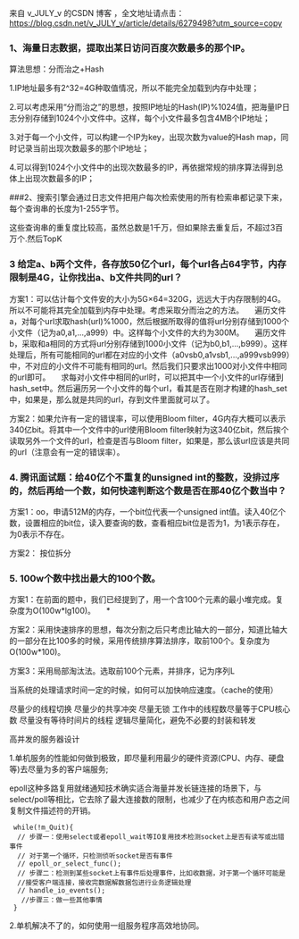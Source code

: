 来自 v_JULY_v 的CSDN 博客 ，全文地址请点击：https://blog.csdn.net/v_JULY_v/article/details/6279498?utm_source=copy  

### 1、海量日志数据，提取出某日访问百度次数最多的那个IP。

算法思想：分而治之+Hash 

1.IP地址最多有2^32=4G种取值情况，所以不能完全加载到内存中处理；  

2.可以考虑采用“分而治之”的思想，按照IP地址的Hash(IP)%1024值，把海量IP日志分别存储到1024个小文件中。这样，每个小文件最多包含4MB个IP地址；  

3.对于每一个小文件，可以构建一个IP为key，出现次数为value的Hash map，同时记录当前出现次数最多的那个IP地址； 

4.可以得到1024个小文件中的出现次数最多的IP，再依据常规的排序算法得到总体上出现次数最多的IP；



###2、搜索引擎会通过日志文件把用户每次检索使用的所有检索串都记录下来，每个查询串的长度为1-255字节。

​	这些查询串的重复度比较高，虽然总数是1千万，但如果除去重复后，不超过3百万个.然后TopK



### 3 给定a、b两个文件，各存放50亿个url，每个url各占64字节，内存限制是4G，让你找出a、b文件共同的url？

方案1：可以估计每个文件安的大小为5G×64=320G，远远大于内存限制的4G。所以不可能将其完全加载到内存中处理。考虑采取分而治之的方法。     遍历文件a，对每个url求取hash(url)%1000，然后根据所取得的值将url分别存储到1000个小文件（记为a0,a1,...,a999）中。这样每个小文件的大约为300M。     遍历文件b，采取和a相同的方式将url分别存储到1000小文件（记为b0,b1,...,b999）。这样处理后，所有可能相同的url都在对应的小文件（a0vsb0,a1vsb1,...,a999vsb999）中，不对应的小文件不可能有相同的url。然后我们只要求出1000对小文件中相同的url即可。     求每对小文件中相同的url时，可以把其中一个小文件的url存储到hash_set中。然后遍历另一个小文件的每个url，看其是否在刚才构建的hash_set中，如果是，那么就是共同的url，存到文件里面就可以了。     

方案2：如果允许有一定的错误率，可以使用Bloom filter，4G内存大概可以表示340亿bit。将其中一个文件中的url使用Bloom filter映射为这340亿bit，然后挨个读取另外一个文件的url，检查是否与Bloom filter，如果是，那么该url应该是共同的url（注意会有一定的错误率）。



### 4. 腾讯面试题：给40亿个不重复的unsigned int的整数，没排过序的，然后再给一个数，如何快速判断这个数是否在那40亿个数当中？

方案1：oo，申请512M的内存，一个bit位代表一个unsigned int值。读入40亿个数，设置相应的bit位，读入要查询的数，查看相应bit位是否为1，为1表示存在，为0表示不存在。 

方案2： 按位拆分

### 5. 100w个数中找出最大的100个数。     

方案1：在前面的题中，我们已经提到了，用一个含100个元素的最小堆完成。复杂度为O(100w*lg100)。     *

方案2：采用快速排序的思想，每次分割之后只考虑比轴大的一部分，知道比轴大的一部分在比100多的时候，采用传统排序算法排序，取前100个。复杂度为O(100w*100)。     

方案3：采用局部淘汰法。选取前100个元素，并排序，记为序列L



当系统的处理请求时间一定的时候，如何可以加快响应速度。（cache的使用） 

尽量少的线程切换 尽量少的共享冲突 尽量无锁 工作中的线程数尽量等于CPU核心数 尽量没有等待时间片的线程 逻辑尽量简化，避免不必要的封装和转发 



高并发的服务器设计

1.单机服务的性能如何做到极致，即尽量利用最少的硬件资源(CPU、内存、硬盘等)去尽量为多的客户端服务;

epoll这种多路复用就绪通知技术确实适合海量并发长链连接的场景下，与select/poll等相比，它去除了最大连接数的限制，也减少了在内核态和用户态之间复制文件描述符的开销。 

```
 while(!m_Quit){
  // 步骤一：使用select或者epoll_wait等IO复用技术检测socket上是否有读写或出错事件
  // 对于第一个循环，只检测侦听socket是否有事件
  // epoll_or_select_func();
  // 步骤二：检测到某些socket上有事件后处理事件，比如收数据，对于第一个循环可能是
  //接受客户端连接，接收完数据解数据包进行业务逻辑处理
  // handle_io_events();
   //步骤三：做一些其他事情
 }
```



2.单机解决不了的，如何使用一组服务程序高效地协同。